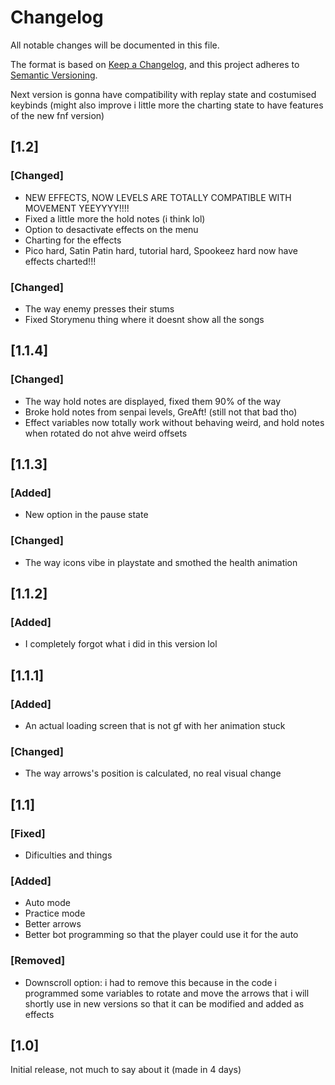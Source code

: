# Changelog
All notable changes will be documented in this file.

The format is based on [Keep a Changelog](https://keepachangelog.com/en/1.0.0/),
and this project adheres to [Semantic Versioning](https://semver.org/spec/v2.0.0.html).

Next version is gonna have compatibility with replay state and costumised keybinds
(might also improve i little more the charting state to have features of the new fnf version)

## [1.2]
### [Changed]
- NEW EFFECTS, NOW LEVELS ARE TOTALLY COMPATIBLE WITH MOVEMENT YEEYYYY!!!!
- Fixed a little more the hold notes (i think lol)
- Option to desactivate effects on the menu
- Charting for the effects
- Pico hard, Satin Patin hard, tutorial hard, Spookeez hard now have effects charted!!!
### [Changed]
- The way enemy presses their stums
- Fixed Storymenu thing where it doesnt show all the songs

## [1.1.4]
### [Changed]
- The way hold notes are displayed, fixed them 90% of the way
- Broke hold notes from senpai levels, GreAft! (still not that bad tho)
- Effect variables now totally work without behaving weird, and hold notes when rotated do not ahve weird offsets

## [1.1.3]
### [Added]
- New option in the pause state
### [Changed]
- The way icons vibe in playstate and smothed the health animation

## [1.1.2]
### [Added]
- I completely forgot what i did in this version lol

## [1.1.1]
### [Added]
- An actual loading screen that is not gf with her animation stuck
### [Changed]
- The way arrows's position is calculated, no real visual change

## [1.1]
### [Fixed]
- Dificulties and things
### [Added]
- Auto mode
- Practice mode
- Better arrows
- Better bot programming so that the player could use it for the auto
### [Removed]
- Downscroll option: i had to remove this because in the code i programmed some variables to rotate and move the arrows that i will shortly use in new versions so that it can be modified and added as effects

## [1.0]
Initial release, not much to say about it (made in 4 days)
